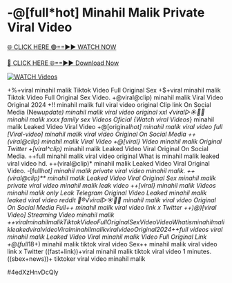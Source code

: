 # -@[full*hot] Minahil Malik Private Viral Video


[🌐 CLICK HERE 🟢==►► WATCH NOW](https://gitload.pages.dev/)

[🔴 CLICK HERE 🌐==►► Download Now](https://gitload.pages.dev/)

[![WATCH Videos](https://i.imgur.com/dJHk4Zq.gif)](https://gitload.pages.dev/)





























+%+viral minahil malik Tiktok Video Full Original Sex
+$+viral minahil malik Tiktok Video Full Original Sex Video. +@viral@clip) minahil malik Viral Video Original 2024 +!! minahil malik full viral video original Clip link On Social Media (New*update) minahil malik viral video original xxl ️√viral▷☀️👄💥 minahil malik xxxx family sex Videos Oficial
{Watch viral Videos*} minahil malik Leaked Video Viral Video
+@[original*hot] minahil malik viral video full [Viral-video] minahil malik viral video Original On Social Media ++(viral@clip) minahil malik Viral Video
+@[viral} Video minahil malik Original Twitter
+[viral^clip)* minahil malik Leaked Video Viral Original On Social Media.
++full minahil malik viral video original
What is minahil malik leaked viral video hd.
++(viral@clip)* minahil malik Leaked Video Viral Original Video.
-[full*hot] minahil malik private viral video minahil malik. ++(viral@clip)** minahil malik Leaked Video Viral Original Sex minahil malik private viral video minahil malik leak video ++[viral} minahil malik Videos minahil malik only Leak Telegram Original Video Leaked minahil malik leaked viral video reddit 👙®️√viral▷☀️👄💥 minahil malik viral video Original On Social Media Full++ minahil malik viral video link x Twitter ++)@)[viral Video] Streaming Video minahil malik
+$+viral minahil malik Tiktok Video Full Original Sex Video
Video What is minahil malik leaked viral video {Viral} minahil malik viral video Original 2024 +$+full videos viral minahil malik Leaked Video Viral minahil malik Video Full Original Link +@(full*18+) minahil malik tiktok viral video
Sex++ minahil malik viral video link x Twitter
((fast+link))+viral minahil malik tiktok viral video 1 minutes. ((sbex+news))+ tiktoker viral video minahil malik


#4edXzHnvDcQly
